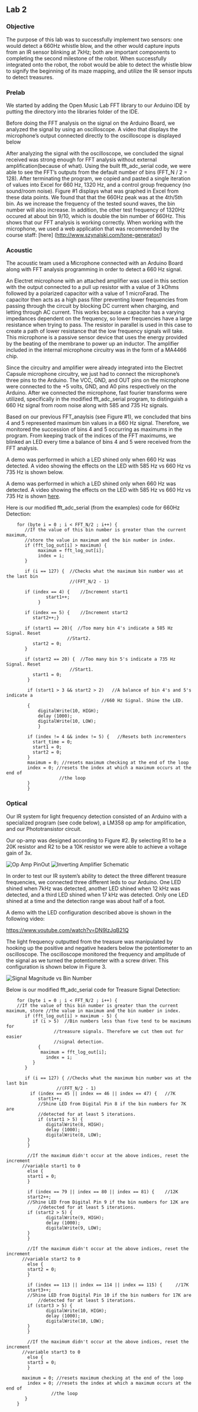 ## Lab 2

### Objective

The purpose of this lab was to successfully implement two sensors: one would detect a 660Hz whistle blow, and the other would capture inputs from an IR sensor blinking at 7kHz; both are important components to completing the second milestone of the robot. When successfully integrated onto the robot, the robot would be able to detect the whistle blow to signify the beginning of its maze mapping, and utilize the IR sensor inputs to detect treasures.

### Prelab
We started by adding the Open Music Lab FFT library to our Arduino IDE by putting the directory into the libraries folder of the IDE.

Before doing the FFT analysis on the signal on the Arduino Board, we analyzed the signal by using an oscilloscope. A video that displays the microphone’s output connected directly to the oscilloscope is displayed below

After analyzing the signal with the oscilloscope, we concluded the signal received was strong enough for FFT analysis without external amplification(because of what). Using the built fft_adc_serial code, we were able to see the FFT’s outputs from the default number of bins (FFT_N / 2 = 128). After terminating the program, we copied and pasted a single iteration of values into Excel for 660 Hz, 1320 Hz, and a control group frequency (no sound/room noise). Figure #1 displays what was graphed in Excel from these data points. We found that that the 660Hz peak was at the 4th/5th bin. As we increase the frequency of the tested sound waves, the bin number will also increase. In addition, the other test frequency of 1320Hz occured at about bin 9/10, which is double the bin number of 660Hz. This shows that our FFT analysis is working correctly. When working with the microphone, we used a web application that was recommended by the course staff: [here] (http://www.szynalski.com/tone-generator/)

### Acoustic

The acoustic team used a Microphone connected with an Arduino Board along with FFT analysis programming in order to detect a 660 Hz signal.

An Electret microphone with an attached amplifier was used in this section with the output connected to a pull up resistor with a value of 3 kOhms followed by a polarized capacitor with a value of 1 microFarad.  The capacitor then acts as a high pass filter preventing lower frequencies from passing through the circuit by blocking DC current when charging, and letting through AC current. This works because a capacitor has a varying impedances dependent on the frequency, so lower frequencies have a large resistance when trying to pass. The resistor in parallel is used in this case to create a path of lower resistance that the low frequency signals will take. 
This microphone is a passive sensor device that uses the energy provided by the beating of the membrane to power up an inductor. The amplifier included in the internal microphone circuitry was in the form of a MA4466 chip. 

Since the circuitry and amplifier were already integrated into the Electret Capsule microphone circuitry, we just had to connect the microphone’s three pins to the Arduino. The VCC, GND, and OUT pins on the microphone were connected to the +5 volts, GND, and A0 pins respectively on the Arduino. After we connected the microphone, fast fourier transforms were utilized, specifically in the modified fft_adc_serial program, to distinguish a 660 Hz signal from room noise along with 585 and 735 Hz signals. 

Based on our previous FFT_anaylsis (see Figure #1), we concluded that bins 4 and 5 represented maximum bin values in a 660 Hz signal. Therefore, we monitored the succession of bins 4 and 5 occurring as maximums in the program. From keeping track of the indices of the FFT maximums, we blinked an LED every time a balance of bins 4 and 5 were received from the FFT analysis.

A demo was performed in which a LED shined only when 660 Hz was detected. A video showing the effects on the LED with 585 Hz vs 660 Hz vs 735 Hz is shown below.

A demo was performed in which a LED shined only when 660 Hz was detected. A video showing the effects on the LED with 585 Hz vs 660 Hz vs 735 Hz is shown [here](https://www.youtube.com/watch?v=yrrrwozsazk).

Here is our modified fft_adc_serial (from the examples) code for 660Hz Detection:
```
    for (byte i = 0 ; i < FFT_N/2 ; i++) {
       //If the value of this bin number is greater than the current maximum,     
       //store the value in maximum and the bin number in index.
       if (fft_log_out[i] > maximum) {
        	maximum = fft_log_out[i];
        	index = i;
       }
    
       if (i == 127) {  //Checks what the maximum bin number was at the last bin  
                      	//(FFT_N/2 - 1)

       if (index == 4) {  	//Increment start1
               start1++;
            }

       if (index == 5) {  	//Increment start2
          start2++;}

       if (start1 == 20){  //Too many bin 4's indicate a 585 Hz Signal. Reset  
                       //Start2.
          start2 = 0;
       }
    
       if (start2 == 20) {	//Too many bin 5's indicate a 735 Hz Signal. Reset
                        //Start1.
          start1 = 0;     	 
        }
     	 
        if (start1 > 3 && start2 > 2)	//A balance of bin 4's and 5's indicate a 
                                    //660 Hz Signal. Shine the LED.
        {
            digitalWrite(10, HIGH);
            delay (1000);
            digitalWrite(10, LOW);
            }

        if (index != 4 && index != 5) {   //Resets both incrementers
          start_time = 0;
          start1 = 0;
          start2 = 0;
        }
        maximum = 0; //resets maximum checking at the end of the loop
        index = 0; //resets the index at which a maximum occurs at the end of
                   	//the loop
        }
        }
```

### Optical

Our IR system for light frequency detection consisted of an Arduino with a specialized program (see code below), a LM358 op amp for amplification, and our Phototransistor circuit.

Our op-amp was designed according to Figure #2. By selecting R1 to be a 20K resistor and R2 to be a 10K resistor we were able to achieve a voltage gain of 3x.

![Op Amp PinOut](./images/OpAmp.png)
![Inverting Amplifier Schematic](./images/invertingopamp.gif)
    
In order to test our IR system’s ability to detect the three different treasure frequencies, we connected three different leds to our Arduino. One LED shined when 7kHz was detected, another LED shined when 12 kHz was detected, and a third LED shined when 17 kHz was detected. Only one LED shined at a time and the detection range was about half of a foot.

A demo with the LED configuration described above is shown in the following video:

https://www.youtube.com/watch?v=DN9lzJqB21Q 

The light frequency outputted from the treasure was manipulated by hooking up the positive and negative headers below the potentiometer to an oscilloscope. The oscilloscope monitored the frequency and amplitude of the signal as we turned the potentiometer with a screw driver. This configuration is shown below in Figure 3.

![Signal Magnitude vs Bin Number](./images/signalbin.png)

Below is our modified fft_adc_serial code for Treasure Signal Detection:
```
    for (byte i = 0 ; i < FFT_N/2 ; i++) {
    //If the value of this bin number is greater than the current maximum, store //the value in maximum and the bin number in index.
       if (fft_log_out[i] > maximum - 5) {
          if (i > 5)  //Bin numbers less than five tend to be maximums for  
                  //treasure signals. Therefore we cut them out for easier
                  //signal detection.
        	{
             maximum = fft_log_out[i];
        	   index = i;
          }
       }

       if (i == 127) { //Checks what the maximum bin number was at the last bin  
                   //(FFT_N/2 - 1)
         if (index == 45 || index == 46 || index == 47) {  	//7K
         	start1++;
         	//Shine LED from Digital Pin 8 if the bin numbers for 7K are       
            //detected for at least 5 iterations.
         	if (start1 > 5) {
           	   digitalWrite(8, HIGH);
        	   delay (1000);
        	   digitalWrite(8, LOW);
      	}
    	}

    	//If the maximum didn't occur at the above indices, reset the increment  
      //variable start1 to 0
    	else {
      	start1 = 0;
    	}

    	if (index == 79 || index == 80 || index == 81) {  	//12K
      	start2++;
      	//Shine LED from Digital Pin 9 if the bin numbers for 12K are 
            //detected for at least 5 iterations.
      	if (start2 > 5) {
        	   digitalWrite(9, HIGH);
        	   delay (1000);
        	   digitalWrite(9, LOW);
      	}
    	}

    	//If the maximum didn't occur at the above indices, reset the increment 
      //variable start2 to 0
    	else {
      	start2 = 0;
    	}

    	if (index == 113 || index == 114 || index == 115) {  	//17K
      	start3++;
      	//Shine LED from Digital Pin 10 if the bin numbers for 17K are 
            //detected for at least 5 iterations.
      	if (start3 > 5) {                                 	 
        	   digitalWrite(10, HIGH);
        	   delay (1000);
        	   digitalWrite(10, LOW);        	 
      	}
    	}
   	 
    	//If the maximum didn't occur at the above indices, reset the increment 
      //variable start3 to 0
    	else {
      	start3 = 0;
    	}
    	
      maximum = 0; //resets maximum checking at the end of the loop
    	index = 0; //resets the index at which a maximum occurs at the end of 
                 //the loop
       }
    }
```



